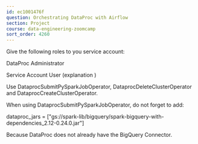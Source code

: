 ```yaml
---
id: ec1001476f
question: Orchestrating DataProc with Airflow
section: Project
course: data-engineering-zoomcamp
sort_order: 4260
---
```


Give the following roles to you service account:

DataProc Administrator

Service Account User (explanation )

Use DataprocSubmitPySparkJobOperator, DataprocDeleteClusterOperator and  DataprocCreateClusterOperator.

When using  DataprocSubmitPySparkJobOperator, do not forget to add:

dataproc_jars = ["gs://spark-lib/bigquery/spark-bigquery-with-dependencies_2.12-0.24.0.jar"]

Because DataProc does not already have the BigQuery Connector.


